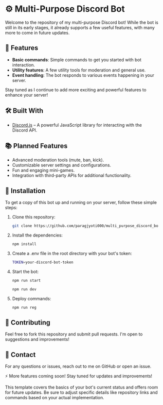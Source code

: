# ⚙️ Multi-Purpose Discord Bot

Welcome to the repository of my multi-purpose Discord bot! While the bot is still in its early stages, it already supports a few useful features, with many more to come in future updates.

## 🚀 Features

-   **Basic commands**: Simple commands to get you started with bot interaction.
-   **Utility features**: A few utility tools for moderation and general use.
-   **Event handling**: The bot responds to various events happening in your server.

Stay tuned as I continue to add more exciting and powerful features to enhance your server!

## 🛠️ Built With

-   [Discord.js](https://discord.js.org) – A powerful JavaScript library for interacting with the Discord API.

## 📚 Planned Features

-   Advanced moderation tools (mute, ban, kick).
-   Customizable server settings and configurations.
-   Fun and engaging mini-games.
-   Integration with third-party APIs for additional functionality.

## 🛑 Installation

To get a copy of this bot up and running on your server, follow these simple steps:

1. Clone this repository:

    ```bash
    git clone https://github.com/paragjyoti000/multi_purpose_discord_bot.git
    ```

2. Install the dependencies:

    ```bash
    npm install
    ```

3. Create a .env file in the root directory with your bot's token:

    ```bash
    TOKEN=your-discord-bot-token
    ```

4. Start the bot:

    ```bash
    npm run start
    ```

    ```bash
    npm run dev
    ```

5. Deploy commands:

    ```bash
    npm run reg
    ```

## 🤝 Contributing

Feel free to fork this repository and submit pull requests. I'm open to suggestions and improvements!

## 📧 Contact

For any questions or issues, reach out to me on GitHub or open an issue.

⚡️ More features coming soon! Stay tuned for updates and improvements!

This template covers the basics of your bot's current status and offers room for future updates. Be sure to adjust specific details like repository links and commands based on your actual implementation.

